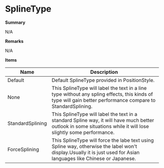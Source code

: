# SplineType

**Summary**

N/A

**Remarks**

N/A

**Items**

|Name|Description|
|---|---|
|Default|Default SplineType provided in PositionStyle.|
|None|This SplineType will label the text in a line type without any spling effects, this kinds of type will gain better performance compare to StandardSplining.|
|StandardSplining|This SplineType will label the text in a standard Spline way, it will have much better outlook in some situations while it will lose slightly some performance.|
|ForceSplining|This SplineType will force the labe text using Spline way, otherwise the label won't display.Usually it is just used for Asian languages like Chinese or Japanese.|

